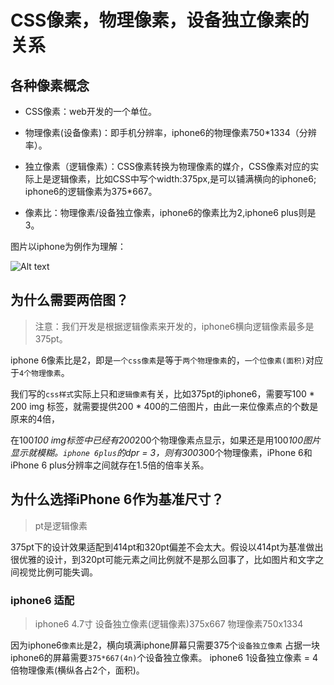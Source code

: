 <!--
 * @Description: In User Settings Edit
 * @Author: your name
 * @Date: 2019-09-01 10:43:58
 * @LastEditTime: 2019-09-01 11:44:14
 * @LastEditors: Please set LastEditors
 -->
# CSS像素，物理像素，设备独立像素的关系

## 各种像素概念
- CSS像素：web开发的一个单位。

- 物理像素(设备像素)：即手机分辨率，iphone6的物理像素750*1334（分辨率）。

- 独立像素（逻辑像素）：CSS像素转换为物理像素的媒介，CSS像素对应的实际上是逻辑像素，比如CSS中写个width:375px,是可以铺满横向的iphone6; iphone6的逻辑像素为375*667。

- 像素比：物理像素/设备独立像素，iphone6的像素比为2,iphone6 plus则是3。

图片以iphone为例作为理解：


![Alt text](https://coding.net/u/lamber0808/p/Images/git/raw/master/20190831234509.png "optional title")

## 为什么需要两倍图？
> 注意：我们开发是根据逻辑像素来开发的，iphone6横向逻辑像素最多是375pt。

iphone 6像素比是2，即是`一个css像素`是等于`两个物理像素`的，`一个位像素(面积)`对应于`4个物理像素`。

我们写的`css样式`实际上只和`逻辑像素`有关，比如375pt的iphone6，需要写100 * 200 img 标签，就需要提供200 * 400的二倍图片，由此一来位像素点的个数是原来的4倍，

在100*100 img标签中已经有200*200个物理像素点显示，如果还是用100*100图片显示就模糊。`iphone 6plus`的dpr = 3，则有300*300个物理像素，iPhone 6和iPhone 6 plus分辨率之间就存在1.5倍的倍率关系。




## 为什么选择iPhone 6作为基准尺寸？
> pt是逻辑像素

375pt下的设计效果适配到414pt和320pt偏差不会太大。假设以414pt为基准做出很优雅的设计，到320pt可能元素之间比例就不是那么回事了，比如图片和文字之间视觉比例可能失调。




### iphone6 适配
> iphone6  4.7寸 设备独立像素(逻辑像素)375x667 物理像素750x1334

因为iphone6`像素比`是2，横向填满iphone屏幕只需要375个`设备独立像素`
占据一块iphone6的屏幕需要`375*667(4n)`个设备独立像素。
iphone6  1设备独立像素 = 4倍物理像素(横纵各占2个，面积)。




